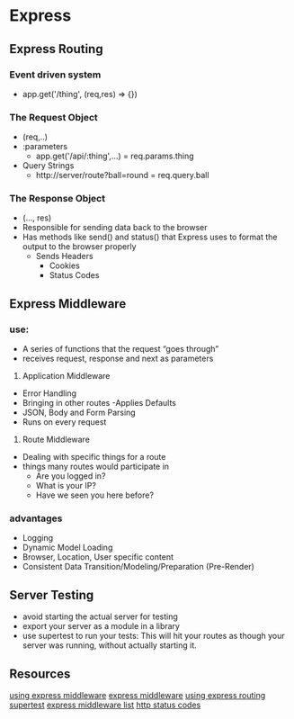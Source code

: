# Express

## Express Routing
### Event driven system
- app.get('/thing', (req,res) => {})

### The Request Object
- (req,..)
- :parameters
    - app.get('/api/:thing',...) = req.params.thing
- Query Strings
    - http://server/route?ball=round = req.query.ball
### The Response Object
- (..., res)
- Responsible for sending data back to the browser
- Has methods like send() and status() that Express uses to format the output to the browser properly
    - Sends Headers
        - Cookies
        - Status Codes

## Express Middleware
### use:
- A series of functions that the request “goes through”
- receives request, response and next as parameters


1. Application Middleware
  - Error Handling
  - Bringing in other routes
  -Applies Defaults
  - JSON, Body and Form Parsing
  - Runs on every request

1. Route Middleware
  - Dealing with specific things for a route
  - things many routes would participate in
    - Are you logged in?
    - What is your IP?
    - Have we seen you here before?


### advantages
- Logging
- Dynamic Model Loading
- Browser, Location, User specific content
- Consistent Data Transition/Modeling/Preparation (Pre-Render)

## Server Testing

- avoid starting the actual server for testing
- export your server as a module in a library
- use supertest to run your tests: This will hit your routes as though your server was running, without actually starting it.

## Resources

[using express middleware](https://expressjs.com/en/guide/using-middleware.html)
[express middleware](https://www.tutorialspoint.com/expressjs/expressjs_middleware.htm)
[using express routing](https://expressjs.com/en/guide/routing.html)
[supertest](https://github.com/visionmedia/supertest)
[express middleware list](https://expressjs.com/en/resources/middleware.html)
[http status codes](https://www.restapitutorial.com/httpstatuscodes.html)

